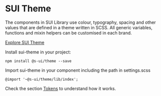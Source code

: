# SUI Theme

The components in SUI Library use colour, typography, spacing and other values that are defined in a theme written in SCSS.
All generic variables, functions and mixin helpers can be customised in each brand.

[Explore SUI Theme](https://github.com/SUI-Components/sui/tree/master/packages/sui-theme)

Install sui-theme in your project:

`npm install @s-ui/theme --save`

Import sui-theme in your component including the path in settings.scss

`@import '~@s-ui/theme/lib/index';`

Check the section [Tokens](Tokens.md) to understand how it works.


